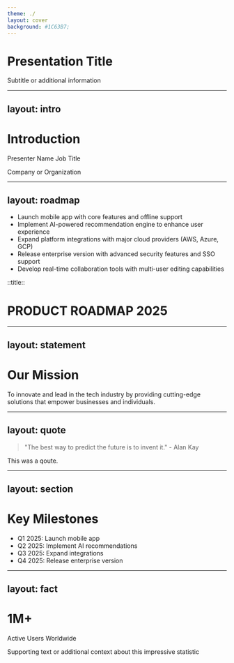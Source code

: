 ```yaml
---
theme: ./
layout: cover
background: #1C63B7;
---
```


# Presentation Title
Subtitle or additional information

---
layout: intro
---

# Introduction
Presenter Name
Job Title

Company or Organization

---
layout: roadmap
---

- Launch mobile app with core features and offline support
- Implement AI-powered recommendation engine to enhance user experience
- Expand platform integrations with major cloud providers (AWS, Azure, GCP)
- Release enterprise version with advanced security features and SSO support
- Develop real-time collaboration tools with multi-user editing capabilities

::title::

# PRODUCT ROADMAP 2025

---
layout: statement
---

# Our Mission

To innovate and lead in the tech industry by providing cutting-edge solutions that empower businesses and individuals.

---
layout: quote
---

> "The best way to predict the future is to invent it." - Alan Kay

This was a qoute.

---
layout: section
---

# Key Milestones  

- Q1 2025: Launch mobile app
- Q2 2025: Implement AI recommendations
- Q3 2025: Expand integrations
- Q4 2025: Release enterprise version

---
layout: fact
---

# 1M+
Active Users Worldwide

Supporting text or additional context about this impressive statistic
